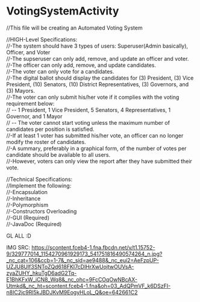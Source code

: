 # VotingSystemActivity

//This file will be creating an Automated Voting System

//HIGH-Level Specifications:<br>
//-The system should have 3 types of users: Superuser(Admin basically), Officer, and Voter<br>
//-The supseruser can only add, remove, and update an officer and voter.<br>
//-The officer can only add, remove, and update candidates.<br>
//-The voter can only vote for a candidates.<br>
//-The digital ballot should display the candidates for (3) President, (3) Vice President, (10) Senators, (10) District Representatives, (3) Governors, and (3) Mayors.<br>
//-The voter can only submit his/her vote if it complies with the voting requirement below:<br>
// -- 1 President, 1 Vice President, 5 Senators, 4 Representatives, 1 Governor, and 1 Mayor<br>
// -- The voter cannot start voting unless the maximum number of candidates per position is satisfied.<br>
//-If at least 1 voter has submitted his/her vote, an officer can no longer modify the roster of candidates.<br>
//-A summary, preferably in a graphical form, of the number of votes per candidate should be available to all users.<br>
//-However, voters can only view the report after they have submitted their vote.<br>

//Technical Specifications:<br>
//Implement the following:<br>
//-Encapsulation<br>
//-Inheritance<br>
//-Polymorphism<br>
//-Constructors Overloading<br>
//-GUI (Required)<br>
//-JavaDoc (Required)<br>

GL ALL :D

IMG SRC: https://scontent.fceb4-1.fna.fbcdn.net/v/t1.15752-9/329777014_1154270961929173_541751816490574264_n.jpg?_nc_cat=106&ccb=1-7&_nc_sid=ae9488&_nc_eui2=AeFzpUP-UZJU8Ulf3SNToZQd618FKI7cDlHrXwUojtwOUVsA-zyaZUHY_hkuTgD6adG2Tq-E1BhKFxW_iCN8_Wq8&_nc_ohc=9FcCOqOwNBcAX-Utmkd&_nc_ht=scontent.fceb4-1.fna&oh=03_AdQPmVF_k6DSzFI-n8IC2jc9Rl5kJBDJKvM9EogyHLoL_Q&oe=642661C2
